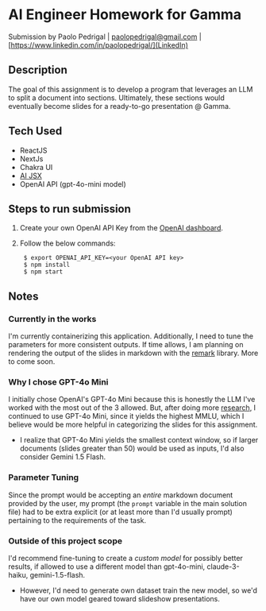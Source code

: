 # AI Engineer Homework for Gamma

Submission by Paolo Pedrigal | paolopedrigal@gmail.com | [https://www.linkedin.com/in/paolopedrigal/](LinkedIn)

## Description

The goal of this assignment is to develop a program that leverages an LLM to split a document into sections. Ultimately, these sections would eventually become slides for a ready-to-go presentation @ Gamma.

## Tech Used

- ReactJS
- NextJs
- Chakra UI
- [AI JSX](https://docs.ai-jsx.com/)
- OpenAI API (gpt-4o-mini model)

## Steps to run submission

1. Create your own OpenAI API Key from the [OpenAI dashboard](https://platform.openai.com/api-keys).

2. Follow the below commands:

   ```
    $ export OPENAI_API_KEY=<your OpenAI API key>
    $ npm install
    $ npm start
   ```

## Notes

### Currently in the works

I'm currently containerizing this application. Additionally, I need to tune the parameters for more consistent outputs. If time allows, I am planning on rendering the output of the slides in markdown with the [remark](https://github.com/remarkjs/remark) library. More to come soon.

### Why I chose GPT-4o Mini

I initially chose OpenAI's GPT-4o Mini because this is honestly the LLM I've worked with the most out of the 3 allowed. But, after doing more [research](https://www.nebuly.com/blog/gpt-4o-mini-vs-claude-3-haiku-vs-gemini-1-5-flash), I continued to use GPT-4o Mini, since it yields the highest MMLU, which I believe would be more helpful in categorizing the slides for this assignment.

- I realize that GPT-4o Mini yields the smallest context window, so if larger documents (slides greater than 50) would be used as inputs, I'd also consider Gemini 1.5 Flash.

### Parameter Tuning

Since the prompt would be accepting an _entire_ markdown document provided by the user, my prompt (the `prompt` variable in the main solution file) had to be extra explicit (or at least more than I'd usually prompt) pertaining to the requirements of the task.

### Outside of this project scope

I'd recommend fine-tuning to create a _custom model_ for possibly better results, if allowed to use a different model than gpt-4o-mini, claude-3-haiku, gemini-1.5-flash.

- However, I'd need to generate own dataset train the new model, so we'd have our own model geared toward slideshow presentations.
